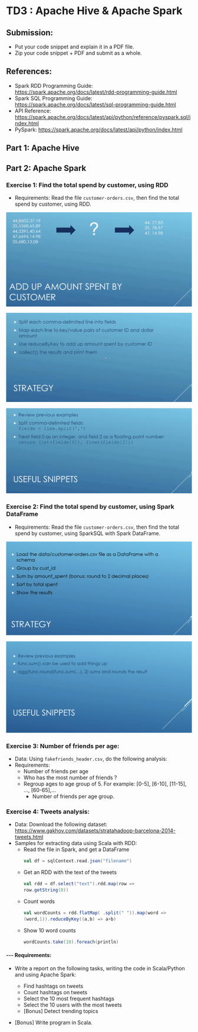 # TD3 : Apache Hive & Apache Spark

## Submission: 
- Put your code snippet and explain it in a PDF file.
- Zip your code snippet + PDF and submit as a whole. 

## References: 
- Spark RDD Programming Guide: https://spark.apache.org/docs/latest/rdd-programming-guide.html 
- Spark SQL Programming Guide: https://spark.apache.org/docs/latest/sql-programming-guide.html
- API Reference: https://spark.apache.org/docs/latest/api/python/reference/pyspark.sql/index.html
- PySpark: https://spark.apache.org/docs/latest/api/python/index.html


## Part 1: Apache Hive




## Part 2: Apache Spark

### Exercise 1: Find the total spend by customer, using RDD

- Requirements: Read the file `customer-orders.csv`, then find the total spend by customer, using RDD.

![Exo1_requirement](img/spend_1.png)

![Exo1_tips](img/spend_2.png)

![Exo1_tips2](img/spend_3.png)


### Exercise 2: Find the total spend by customer, using Spark DataFrame

- Requirements: Read the file `customer-orders.csv`, then find the total spend by customer, using SparkSQL with Spark DataFrame.



![Exo2_tips1](img/spend_df_1.png)

![Exo2_tips2](img/spend_df_2.png)


### Exercise 3: Number of friends per age: 

- Data: Using `fakefriends_header.csv`, do the following analysis: 
- Requirements: 
    - Number of friends per age
    - Who has the most number of friends ?
    - Regroup ages to age group of 5. For example: [0-5], [6-10], [11-15], ..., [60-65],...
        - Number of friends per age group. 


### Exercise 4: Tweets analysis: 

- Data: Download the following dataset: https://www.gakhov.com/datasets/stratahadoop-barcelona-2014-tweets.html 
- Samples for extracting data using Scala with RDD: 
    - Read the file in Spark, and get a DataFrame
        ```scala
        val df = sqlContext.read.json("filename")
        ``` 
    - Get an RDD with the text of the tweets
        ```scala 
        val rdd = df.select("text").rdd.map(row =>
        row.getString(0))
        ```
    - Count words
        ```scala 
        val wordCounts = rdd.flatMap( .split(" ")).map(word =>
        (word,1)).reduceByKey((a,b) => a+b)
        ```
    - Show 10 word counts
        ```scala
        wordCounts.take(10).foreach(println)
        ```

#### --- Requirements: 
- Write a report on the following tasks, writing the code in Scala/Python and using Apache Spark:
    - Find hashtags on tweets
    - Count hashtags on tweets
    - Select the 10 most frequent hashtags
    - Select the 10 users with the most tweets
    - [Bonus] Detect trending topics

- [Bonus] Write program in Scala.